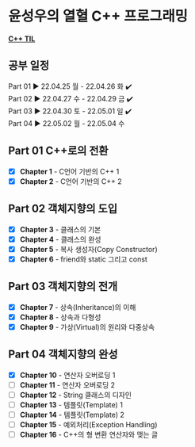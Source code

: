 # 윤성우의 열혈 C++ 프로그래밍

[**C++ TIL**](https://github.com/sookyeongyeom/today-i-learned/tree/master/01.%20Language/C%2B%2B)

## 공부 일정

Part 01 ▶ 22.04.25 월 - 22.04.26 화 ✔️  
Part 02 ▶ 22.04.27 수 - 22.04.29 금 ✔️  
Part 03 ▶ 22.04.30 토 - 22.05.01 일 ✔️  
Part 04 ▶ 22.05.02 월 - 22.05.04 수

## Part 01 C++로의 전환

- [X] <b>Chapter 1</b> - C언어 기반의 C++ 1 
- [X] <b>Chapter 2</b> - C언어 기반의 C++ 2
 
## Part 02 객체지향의 도입

- [X] <b>Chapter 3</b> - 클래스의 기본
- [X] <b>Chapter 4</b> - 클래스의 완성
- [X] <b>Chapter 5</b> - 복사 생성자(Copy Constructor)
- [X] <b>Chapter 6</b> - friend와 static 그리고 const

## Part 03 객체지향의 전개

- [X] <b>Chapter 7</b> - 상속(Inheritance)의 이해
- [X] <b>Chapter 8</b> - 상속과 다형성
- [X] <b>Chapter 9</b> - 가상(Virtual)의 원리와 다중상속

## Part 04 객체지향의 완성

- [X] <b>Chapter 10</b> - 연산자 오버로딩 1
- [ ] <b>Chapter 11</b> - 연산자 오버로딩 2
- [ ] <b>Chapter 12</b> - String 클래스의 디자인
- [ ] <b>Chapter 13</b> - 템플릿(Template) 1
- [ ] <b>Chapter 14</b> - 템플릿(Template) 2
- [ ] <b>Chapter 15</b> - 예외처리(Exception Handling)
- [ ] <b>Chapter 16</b> - C++의 형 변환 연산자와 맺는 글
